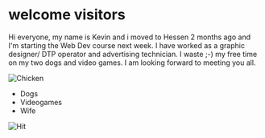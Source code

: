 # welcome visitors

Hi everyone, my name is Kevin and i moved to Hessen 2 months ago and I'm starting the Web Dev course next week.
I have worked as a graphic designer/ DTP operator and advertising technician.
I waste ;-) my free time on my two dogs and video games.
I am looking forward to meeting you all.

![Chicken](https://as2.ftcdn.net/v2/jpg/05/79/50/05/1000_F_579500581_TGFXIIAb4hM6gB9XVEKMEELzQDs6kQhX.jpg)

- Dogs
- Videogames
- Wife

![Hit](https://media.giphy.com/media/v1.Y2lkPTc5MGI3NjExN2N3ZGFoYzc5MnZ2c3Y0amNscm1jM2F6emN2N3NicnJuaWdtd3R0OCZlcD12MV9pbnRlcm5hbF9naWZfYnlfaWQmY3Q9Zw/UDGHSuv6ZZRpUInXzL/giphy.gif)
